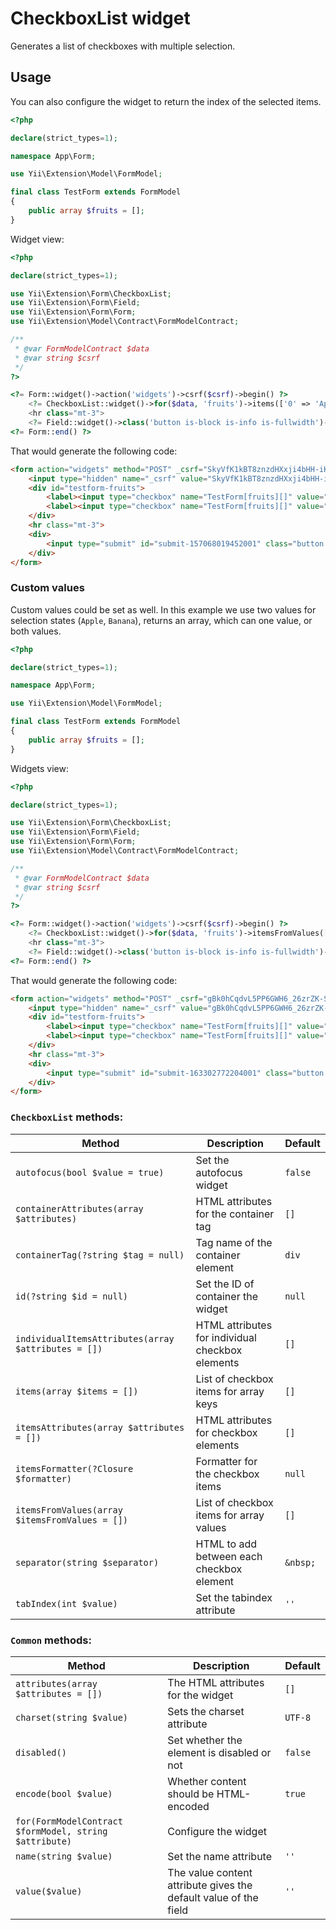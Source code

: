 # CheckboxList widget

Generates a list of checkboxes with multiple selection.

## Usage

You can also configure the widget to return the index of the selected items.

```php
<?php

declare(strict_types=1);

namespace App\Form;

use Yii\Extension\Model\FormModel;

final class TestForm extends FormModel
{
    public array $fruits = [];
}
```

Widget view:

```php
<?php

declare(strict_types=1);

use Yii\Extension\Form\CheckboxList;
use Yii\Extension\Form\Field;
use Yii\Extension\Form\Form;
use Yii\Extension\Model\Contract\FormModelContract;

/**
 * @var FormModelContract $data
 * @var string $csrf
 */
?>

<?= Form::widget()->action('widgets')->csrf($csrf)->begin() ?>
    <?= CheckboxList::widget()->for($data, 'fruits')->items(['0' => 'Apple', '1' => 'Banana']) ?>
    <hr class="mt-3">
    <?= Field::widget()->class('button is-block is-info is-fullwidth')->submitButton()->value('Save') ?>
<?= Form::end() ?>
```

That would generate the following code:

```html
<form action="widgets" method="POST" _csrf="SkyVfK1kBT8znzdHXxji4bHH-iKexH29qjsg6C1X4IISOOcUmwl_e3rUaHQwR9eL04a5aaiNT_XhaU27XAiBsg==">
    <input type="hidden" name="_csrf" value="SkyVfK1kBT8znzdHXxji4bHH-iKexH29qjsg6C1X4IISOOcUmwl_e3rUaHQwR9eL04a5aaiNT_XhaU27XAiBsg==">
    <div id="testform-fruits">
        <label><input type="checkbox" name="TestForm[fruits][]" value="0"> Apple</label>
        <label><input type="checkbox" name="TestForm[fruits][]" value="1"> Banana</label>
    </div>
    <hr class="mt-3">
    <div>
        <input type="submit" id="submit-157068019452001" class="button is-block is-info is-fullwidth" name="submit-157068019452001" value="Save">
    </div>
</form>
```

### Custom values

Custom values could be set as well. In this example we use two values for selection states (`Apple`, `Banana`), returns an array, which can one value, or both values. 

```php
<?php

declare(strict_types=1);

namespace App\Form;

use Yii\Extension\Model\FormModel;

final class TestForm extends FormModel
{
    public array $fruits = [];
}
```

Widgets view:

```php
<?php

declare(strict_types=1);

use Yii\Extension\Form\CheckboxList;
use Yii\Extension\Form\Field;
use Yii\Extension\Form\Form;
use Yii\Extension\Model\Contract\FormModelContract;

/**
 * @var FormModelContract $data
 * @var string $csrf
 */
?>

<?= Form::widget()->action('widgets')->csrf($csrf)->begin() ?>
    <?= CheckboxList::widget()->for($data, 'fruits')->itemsFromValues(['0' => 'Apple', '1' => 'Banana']) ?>
    <hr class="mt-3">
    <?= Field::widget()->class('button is-block is-info is-fullwidth')->submitButton()->value('Save') ?>
<?= Form::end() ?>
```

That would generate the following code:

```html
<form action="widgets" method="POST" _csrf="gBk0hCqdvL5PP6GWH6_26zrZK-SU9q-xLFUrnaLLxQnYbUbsHPDG-gZ0_qVw8MOBWJhor6K_nflnB0bO05SkOQ==">
    <input type="hidden" name="_csrf" value="gBk0hCqdvL5PP6GWH6_26zrZK-SU9q-xLFUrnaLLxQnYbUbsHPDG-gZ0_qVw8MOBWJhor6K_nflnB0bO05SkOQ==">
    <div id="testform-fruits">
        <label><input type="checkbox" name="TestForm[fruits][]" value="Apple"> Apple</label>
        <label><input type="checkbox" name="TestForm[fruits][]" value="Banana"> Banana</label>
    </div>
    <hr class="mt-3">
    <div>
        <input type="submit" id="submit-163302772204001" class="button is-block is-info is-fullwidth" name="submit-163302772204001" value="Save">
    </div>
</form>
```

### `CheckboxList` methods: 

| Method                                              | Description                                      | Default  |
|-----------------------------------------------------|--------------------------------------------------|----------|
| `autofocus(bool $value = true)`                     | Set the autofocus widget                         | `false`  |
| `containerAttributes(array $attributes)`            | HTML attributes for the container tag            | `[]`     |
| `containerTag(?string $tag = null)`                 | Tag name of the container element                | `div`    |
| `id(?string $id = null)`                            | Set the ID of container the widget               | `null`   |
| `individualItemsAttributes(array $attributes = [])` | HTML attributes for individual checkbox elements | `[]`     |
| `items(array $items = [])`                          | List of checkbox items for array keys            | `[]`     |
| `itemsAttributes(array $attributes = [])`           | HTML attributes for checkbox elements            | `[]`     |
| `itemsFormatter(?Closure $formatter)`               | Formatter for the checkbox items                 | `null`   |
| `itemsFromValues(array $itemsFromValues = [])`      | List of checkbox items for array values          | `[]`     |
| `separator(string $separator)`                      | HTML to add between each checkbox element        | `&nbsp;` |
| `tabIndex(int $value)`                              | Set the tabindex attribute                       | `''`     |

### `Common` methods:

| Method                                                  | Description                                                      | Default |
|---------------------------------------------------------|------------------------------------------------------------------|---------|
| `attributes(array $attributes = [])`                    | The HTML attributes for the widget                               | `[]`    |
| `charset(string $value)`                                | Sets the charset attribute                                       | `UTF-8` |
| `disabled()`                                            | Set whether the element is disabled or not                       | `false` |
| `encode(bool $value)`                                   | Whether content should be HTML-encoded                           | `true`  |
| `for(FormModelContract $formModel, string $attribute)` | Configure the widget                                             |         |
| `name(string $value)`                                   | Set the name attribute                                           | `''`    |
| `value($value)`                                         | The value content attribute gives the default value of the field | `''`    |
